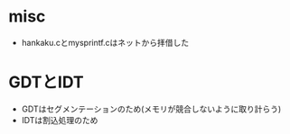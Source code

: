 # misc
- hankaku.cとmysprintf.cはネットから拝借した
# GDTとIDT
- GDTはセグメンテーションのため(メモリが競合しないように取り計らう)
- IDTは割込処理のため